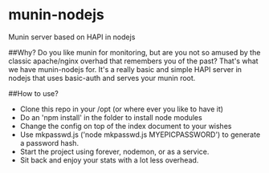 # munin-nodejs
Munin server based on HAPI in nodejs

##Why?
Do you like munin for monitoring, but are you not so amused by the classic apache/nginx overhad that remembers you of the past? That's what we have munin-nodejs for. It's a really basic and simple HAPI server in nodejs that uses basic-auth and serves your munin root.

##How to use?
* Clone this repo in your /opt (or where ever you like to have it)
* Do an 'npm install' in the folder to install node modules
* Change the config on top of the index document to your wishes
* Use mkpasswd.js ('node mkpasswd.js MYEPICPASSWORD') to generate a password hash.
* Start the project using forever, nodemon, or as a service.
* Sit back and enjoy your stats with a lot less overhead.

